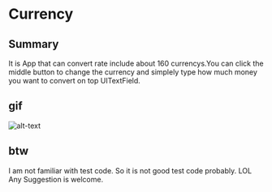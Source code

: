 # Currency
## Summary
It is App that can convert rate include about 160 currencys.You can click the middle button to change the currency and simplely type how much money you want to convert on top UITextField.

## gif
![alt-text](https://github.com/tzxdtc/Currency/blob/master/appGIF.gif)

## btw
I am not familiar with test code. So it is not good test code probably. LOL
Any Suggestion is welcome.
